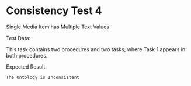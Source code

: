 # Consistency Test 4

Single Media Item has Multiple Text Values

Test Data:

This task contains two procedures and two tasks, where Task 1 appears in both procedures.

Expected Result:

```The Ontology is Inconsistent```